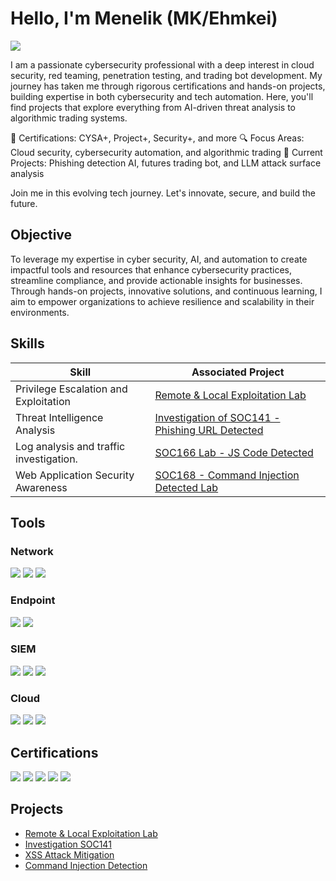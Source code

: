 # Hello, I'm Menelik (MK/Ehmkei)
<a href="https://linkedin.com/in/menelikr"><img src="https://img.shields.io/badge/-LinkedIn-0072b1?&style=for-the-badge&logo=linkedin&logoColor=white" /></a>



I am a passionate cybersecurity professional with a deep interest in cloud security, red teaming, penetration testing, and trading bot development. My journey has taken me through rigorous certifications and hands-on projects, building expertise in both cybersecurity and tech automation. Here, you'll find projects that explore everything from AI-driven threat analysis to algorithmic trading systems.

📜 Certifications: CYSA+, Project+, Security+, and more
🔍 Focus Areas: Cloud security, cybersecurity automation, and algorithmic trading
🚀 Current Projects: Phishing detection AI, futures trading bot, and LLM attack surface analysis

Join me in this evolving tech journey. Let's innovate, secure, and build the future.

## Objective


To leverage my expertise in cyber security, AI, and automation to create impactful tools and resources that enhance cybersecurity practices, streamline compliance, and provide actionable insights for businesses. Through hands-on projects, innovative solutions, and continuous learning, I aim to empower organizations to achieve resilience and scalability in their environments.

## Skills


| Skill                                         | Associated Project         |
|-----------------------------------------------|----------------------------|
| Privilege Escalation and Exploitation | <a href="https://github.com/EhmkeiLabs/Remote-and-Local-Exploitation-Lab">Remote & Local Exploitation Lab</a>|
| Threat Intelligence Analysis         | <a href="https://github.com/EhmkeiLabs/Investigation-SOC141/tree/main">Investigation of SOC141 - Phishing URL Detected</a>|
| Log analysis and traffic investigation.      | <a href="https://github.com/EhmkeiLabs/SOC166---Javascript-Code-Detected-in-Requested-URL">SOC166 Lab - JS Code Detected</a>|
| Web Application Security Awareness                  | <a href="https://github.com/EhmkeiLabs/SOC168---Whoami-Command-Detected-in-Request-Body"> SOC168 - Command Injection Detected Lab</a>|

## Tools


### Network
<div>
    <img src="https://img.shields.io/badge/-Wireshark-1679A7?&style=for-the-badge&logo=Wireshark&logoColor=white" />
    <img src="https://img.shields.io/badge/-Suricata-EF3B2D?&style=for-the-badge&logo=Suricata&logoColor=white" />
    <img src="https://img.shields.io/badge/-Zeek-777BB4?&style=for-the-badge&logo=Zeek&logoColor=white" />
</div>

### Endpoint
<div>
    <img src="https://img.shields.io/badge/-Microsoft_Defender_for_Endpoint-00A4EF?&style=for-the-badge&logo=Microsoft&logoColor=white" />
    <img src="https://img.shields.io/badge/-Velociraptor-4B275F?&style=for-the-badge&logo=Velociraptor&logoColor=white" />
</div>

### SIEM
<div>
    <img src="https://img.shields.io/badge/-Microsoft_Sentinel-0078D4?&style=for-the-badge&logo=Microsoft&logoColor=white" />
    <img src="https://img.shields.io/badge/-Splunk-000000?&style=for-the-badge&logo=Splunk&logoColor=white" />
    <img src="https://img.shields.io/badge/-Elastic-005571?&style=for-the-badge&logo=Elastic&logoColor=white" />
</div>

### Cloud
<div>
    <img src="https://img.shields.io/badge/-Microsoft_Sentinel-0078D4?&style=for-the-badge&logo=Microsoft&logoColor=white" />
    <img src="https://img.shields.io/badge/-Amazon%20AWS-232F3E?style=for-the-badge&logo=Amazon%20AWS&logoColor=white" />
    <img src="https://img.shields.io/badge/-Elastic-005571?&style=for-the-badge&logo=Elastic&logoColor=white" />
</div>

## Certifications

<div>
<a href="https://www.credly.com/badges/bd1f80f9-e4dd-43cf-9e3b-6cf759ce6bf3/public_url" target="_blank"><img src="https://img.shields.io/badge/-PenTest+-red?style=for-the-badge&logo=CompTIA&logoColor=white" /></a>
<a href="https://www.credly.com/badges/4aea4bdc-a89c-41ee-b46b-36aa5225743a/public_url" target="_blank"><img src="https://img.shields.io/badge/-Security+-red?style=for-the-badge&logo=CompTIA&logoColor=white" /></a>
<a href="https://www.credly.com/badges/bd1f80f9-e4dd-43cf-9e3b-6cf759ce6bf3/public_url" target="_blank"><img src="https://img.shields.io/badge/-CySA+-blue?style=for-the-badge&logo=CompTIA&logoColor=white" /></a>
<a href="https://www.credly.com/badges/7add24e6-8331-4224-94f8-a9140ca88451/public_url" target="_blank"><img src="https://img.shields.io/badge/-Network+-blue?style=for-the-badge&logo=CompTIA&logoColor=white" /></a>
<img src="https://img.shields.io/badge/-A%2B-4D4D4D?&style=for-the-badge&logo=CompTIA&logoColor=white" />
</div>

## Projects
- <a href="https://github.com/EhmkeiLabs/Remote-and-Local-Exploitation-Lab">Remote & Local Exploitation Lab</a>
- <a href="https://github.com/EhmkeiLabs/Investigation-SOC141">Investigation SOC141</a>
- <a href="https://github.com/EhmkeiLabs/SOC166---Javascript-Code-Detected-in-Requested-URL">XSS Attack Mitigation</a>
- <a href="https://github.com/EhmkeiLabs/SOC168---Whoami-Command-Detected-in-Request-Body">Command Injection Detection</a>
